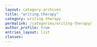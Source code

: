 ```yaml
---
layout: category-archives
title: "writing.therapy"
category: writing-therapy
permalink: /categories/writing-therapy/
author_profile: true
entries_layout: list
classes:
---
```

